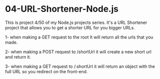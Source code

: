 # 04-URL-Shortener-Node.js

This is project 4/50 of my Node.js projects series. It's a URL Shortener project that allows you to get a shorter URL for you bigger URLs.

1- when making a GET request to the root It will return all the urls that you made.

2- when making a POST request to /shortUrl it will create a new short url and return it.

3- when making a GET request to /:shortUrl it will return an object with the full URL so you redirect on the front-end.
